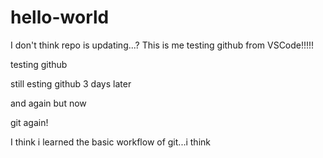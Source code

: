 # hello-world


I don't think repo is updating...?
This is me testing github from VSCode!!!!!

testing github

still esting github 3 days later

and again but now

git again!

I think i learned the basic workflow of git...i think
